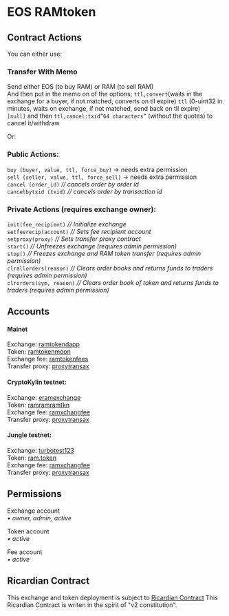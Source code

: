 # EOS RAMtoken
## Contract Actions
  
You can either use:
### Transfer With Memo  
Send either EOS (to buy RAM) or RAM (to sell RAM)  
And then put in the memo on of the options;
`ttl,convert`(waits in the exchange for a buyer, if not matched, converts on tll expire)
`ttl` (0-uint32 in minutes, waits on exchange, if not matched, send back on tll expire)    
`[null]` and then `ttl,cancel:txid”64 characters”` (without the quotes) to cancel it/withdraw

Or: 
### Public Actions:  
`buy (buyer, value, ttl, force_buy)`  -> needs extra permission  
`sell (seller, value, ttl, force_sell)`   -> needs extra permission  
`cancel (order_id)`   *// cancels order by order id*  
`cancelbytxid (txid)` *// cancels order by transaction id*  

### Private Actions (requires exchange owner):  

`init(fee_recipient)`		*// Initialize exchange*  
`setfeerecip(account)`	*// Sets fee recipient account*  
`setproxy(proxy)`			*// Sets transfer proxy contract*  
`start()`					*// Unfreezes exchange (requires admin permission)*  
`stop()`					*// Freezes exchange and RAM token transfer (requires admin permission)*  
`clrallorders(reason)`	 *// Clears order books and returns funds to traders (requires admin permission)*  
`clrorders(sym, reason)`	*// Clears order book of token and returns funds to traders (requires admin permission)*  

## Accounts

#### Mainet
Exchange: [ramtokendapp](https://bloks.io/account/ramtokendapp)  
Token: [ramtokenmoon](https://bloks.io/account/ramtokenmoon)  
Exchange fee: [ramtokenfees](https://bloks.io/account/ramtokenfees)  
Transfer proxy: [proxytransax](https://bloks.io/account/proxytransax) 

#### CryptoKylin testnet:
Exchange: [eramexchange](https://kylin.bloks.io/account/eramexchange)  
Token: [ramramramtkn](https://kylin.bloks.io/account/ramramramtkn)  
Exchange fee: [ramxchangfee](https://kylin.bloks.io/account/ramxchangfee)  
Transfer proxy: [proxytransax](https://kylin.bloks.io/account/proxytransax)  

#### Jungle testnet:
Exchange: [turbotest123](https://jungle.bloks.io/account/turbotest123)    
Token: [ram.token](https://jungle.bloks.io/account/ram.token)  
Exchange fee: [ramxchangfee](https://jungle.bloks.io/account/ramxchangfee)  
Transfer proxy: [proxytransax](https://jungle.bloks.io/account/proxytransax)  

## Permissions  

Exchange account  
*• owner, admin, active* 
  
Token account  
*• active*  
  
Fee account  
*• active*  

## Ricardian Contract
This exchange and token deployment is subject to [Ricardian Contract](https://github.com/ChainRift/RAMtoken/blob/master/bin/exchange/ram.exchange_rc.md)
This Ricardian Contract is writen in the spirit of "v2 constitution".



